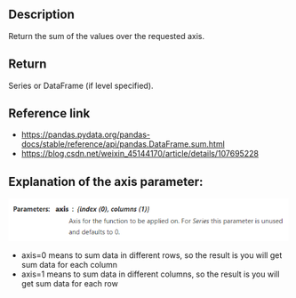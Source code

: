 ## Description
Return the sum of the values over the requested axis.

## Return
Series or DataFrame (if level specified).

## Reference link
* https://pandas.pydata.org/pandas-docs/stable/reference/api/pandas.DataFrame.sum.html
* https://blog.csdn.net/weixin_45144170/article/details/107695228

## Explanation of the axis parameter:
![1678283754615](image/pandas.DataFrame.sum/1678283754615.png)

* axis=0 means to sum data in different rows, so the result is you will get sum data for each column
* axis=1 means to sum data in different columns, so the result is you will get sum data for each row
